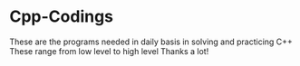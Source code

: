 # Cpp-Codings
These are the programs needed in daily basis in solving and practicing C++  These range from low level to high level  Thanks a lot!
